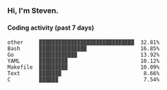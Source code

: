 ### Hi, I'm Steven.

#### Coding activity (past 7 days)
```
other     ▓▓▓▓▓▓▓▓▓▓▓▓▓▓▓▓▓▓▓▓▓▓▓▓▓▓▓▓▓▓  32.81%
Bash      ▓▓▓▓▓▓▓▓▓▓▓▓▓▓▓                 16.85%
Go        ▓▓▓▓▓▓▓▓▓▓▓▓                    13.92%
YAML      ▓▓▓▓▓▓▓▓▓                       10.12%
Makefile  ▓▓▓▓▓▓▓▓▓                       10.09%
Text      ▓▓▓▓▓▓▓                          8.66%
C         ▓▓▓▓▓▓                           7.54%
```
